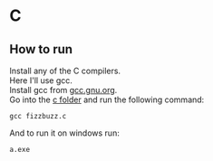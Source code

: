 # C

## How to run

Install any of the C compilers.\
Here I'll use gcc.\
Install gcc from [gcc.gnu.org](https://gcc.gnu.org).\
Go into the [c folder](/c) and run the following command:
```shell
gcc fizzbuzz.c
```
And to run it on windows run:
```shell
a.exe
```
